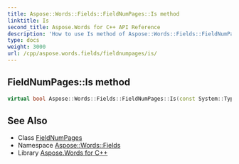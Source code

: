 ```yaml
---
title: Aspose::Words::Fields::FieldNumPages::Is method
linktitle: Is
second_title: Aspose.Words for C++ API Reference
description: 'How to use Is method of Aspose::Words::Fields::FieldNumPages class in C++.'
type: docs
weight: 3000
url: /cpp/aspose.words.fields/fieldnumpages/is/
---
```

## FieldNumPages::Is method




```cpp
virtual bool Aspose::Words::Fields::FieldNumPages::Is(const System::TypeInfo &target) const override
```

## See Also

* Class [FieldNumPages](../)
* Namespace [Aspose::Words::Fields](../../)
* Library [Aspose.Words for C++](../../../)
